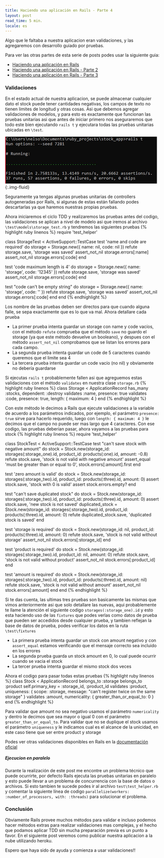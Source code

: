 ```yaml
---
title: Haciendo una aplicación en Rails - Parte 4
layout: post
read_time: 5 min.
locale: es
---
```


Algo que le faltaba a nuestra aplicacion eran validaciones, y las agregaremos con desarrollo guiado por pruebas.

Para ver las otras partes de esta serie de posts podes usar la siguiente guia:
- [Haciendo una aplicación en Rails](/2020/03/28/stock-app.html)
- [Haciendo una aplicación en Rails - Parte 2](/2020/04/15/stock-app-2.html)
- [Haciendo una aplicación en Rails - Parte 3](/2020/05/17/stock-app-3.html)

### Validaciones

En el estado actual de nuestra aplicacion, se puede almacenar cualquier dato el stock puede tener cantidades negativas, los campos de texto no tienen limites de longitud y otras cosas. Asi que debemos agregar validaciones de modelos, y para esto es exactamente que funcionan las pruebas unitarias asi que antes de iniciar primero nos aseguraremos que todo este bien ejecutando `rails t` y ejecutara todas las pruebas unitarias ubicadas en `\test`.

![test](/assets/images/posts/stock-app-4/test_sample.jpg){:.img-fluid}

Seguramente ya tengas algunas pruebas unitarias de controllers autogeneradas por Rails, si algunas de estas están fallando podes descartarlas ya que haremos nuestras propias pruebas.

Ahora iniciaremos el ciclo TDD y realizaremos las pruebas antes del codigo, las validaciones se aplican a nivel de modelo asi que iremos al archivo `\test\models\storage_test.rb` y tendremos las siguientes pruebas
{% highlight ruby linenos %}
require 'test_helper'

class StorageTest < ActiveSupport::TestCase
  test 'name and code are required' do
    storage = Storage.new({ name: nil, code: nil })
    refute storage.save, 'storage was saved'
    assert_not_nil storage.errors[:name]
    assert_not_nil storage.errors[:code]
  end

  test 'code maximum length is 4' do
    storage = Storage.new({ name: 'storage', code: '12345' })
    refute storage.save, 'storage was saved'
    assert_not_nil storage.errors[:code]
  end

  test "code can't be empty string" do
    storage = Storage.new({ name: 'storage', code: '' })
    refute storage.save, 'storage was saved'
    assert_not_nil storage.errors[:code]
  end
end
{% endhighlight %}

Los nombre de las pruebas deben ser directos para que cuando alguna falle, se sepa exactamente que es lo que va mal. Ahora detallare cada prueba

- La primer prueba intenta guardar un storage con name y code vacíos, con el método `refute` comprueba que el método `save` no guardo el storage (ya que este método devuelve un booleano), y despues con el método `assert_not_nil` comprobamos que se listan los errores para cada campo.
- La segunda prueba intenta guardar un code de 5 caracteres cuando queremos que el limite sea 4
- La tercera prueba intenta guardar un code vacío (no nil) y obviamente no debería guardarse

Si ejecutas `rails t` probablemente fallen asi que agreguemos estas validaciones con el método `validates` en nuestra clase `storage.rb`
{% highlight ruby linenos %}
class Storage < ApplicationRecord
  has_many :stocks, dependent: :destroy
  validates :name, presence: true
  validates :code, presence: true, length: { maximum: 4 }
end
{% endhighlight %}

Con este método le decimos a Rails que ejecute validaciones a la variable de acuerdo a los parámetros indicados, por ejemplo, el parámetro `presence: true` sirve para hacerlo requerido, luego con `length: { maximum: 4 }` le decimos que el campo no puede ser mas largo que 4 caracteres.
Con ese codigo, las pruebas deberian pasar, ahora vayamos a las pruebas para stock
{% highlight ruby linenos %}
require 'test_helper'

class StockTest < ActiveSupport::TestCase
  test "can't save stock with negative amount" do
    stock = Stock.new(storage_id: storages(:storage_one).id, product_id: products(:one).id, amount: -0.8)
    refute stock.save, 'stock is not valid with negative amount'
    assert_equal 'must be greater than or equal to 0', stock.errors[:amount].first
  end

  test 'zero amount is valid' do
    stock = Stock.new(storage_id: storages(:storage_two).id, product_id: products(:three).id, amount: 0)
    assert stock.save, 'stock with 0 is valid'
    assert stock.errors.empty?
  end

  test "can't save duplicated stock" do
    stock = Stock.new(storage_id: storages(:storage_two).id, product_id: products(:three).id, amount: 0)
    assert stock.save, 'new stock is not saved'
    duplicated_stock = Stock.new(storage_id: storages(:storage_two).id, product_id: products(:three).id, amount: 0)
    refute duplicated_stock.save, 'duplicated stock is saved'
  end

  test 'storage is required' do
    stock = Stock.new(storage_id: nil, product_id: products(:three).id, amount: 0)
    refute stock.save, 'stock is not valid without storage'
    assert_not_nil stock.errors[:storage_id]
  end

  test 'product is required' do
    stock = Stock.new(storage_id: storages(:storage_two).id, product_id: nil, amount: 0)
    refute stock.save, 'stock is not valid without product'
    assert_not_nil stock.errors[:product_id]
  end

  test 'amount is required' do
    stock = Stock.new(storage_id: storages(:storage_two).id, product_id: products(:three).id, amount: nil)
    refute stock.save, 'stock is not valid without amount'
    assert_not_nil stock.errors[:amount]
  end
end
{% endhighlight %}

Si te das cuenta, las ultimas tres pruebas son basicamente las mismas que vimos anteriormente asi que solo detallare las nuevas, aqui probablemente te llame la atención el siguiente codigo `storages(:storage_one).id` y esto esta haciendo uso de las `fixtures` que podes verlas como datos de prueba que pueden ser accedidos desde cualquier prueba, y tambien reflejan la base de datos de prueba, podes verificar los datos en la ruta `\test\fixtures`
- La primera prueba intenta guardar un stock con amount negativo y con `assert_equal` estamos verificando que el mensaje correcto sea incluido en los errores
- La segunda prueba guarda un stock amount en 0, lo cual puede ocurrir cuando se vacia el stock
- La tercer prueba intenta guardar el mismo stock dos veces

Ahora el codigo para pasar todas estas pruebas
{% highlight ruby linenos %}
class Stock < ApplicationRecord
  belongs_to :storage
  belongs_to :product
  self.primary_key = :storage_id, :product_id
  validates :product, uniqueness: { scope: :storage, message: "can't register twice on the same storage" }
  validates :amount, numericality: { greater_than_or_equal_to: 0 }
end
{% endhighlight %}

Para validar que amount no sea negativo usamos el parámetro `numericality` y dentro le decimos que sea mayor o igual 0 con el parámetro `greater_than_or_equal_to`. Para validar que no se duplique el stock usamos el parámetro `uniqueness` y le indicamos cual es el alcance de la unicidad, en este caso tiene que ser entre product y storage

Podes ver otras validaciones disponibles en Rails en la [documentación oficial](https://guides.rubyonrails.org/active_record_validations.html)

##### Ejecucion en paralelo

Durante la realización de este post me encontre un problema técnico que puede ocurrirte, por defecto Rails ejecuta las pruebas unitarias en paralelo y esto puede llevar a un problema de concurrencia con la base de datos o archivos. Si esto tambien te sucede podes ir al archivo `test\test_helper.rb` y comentar la siguiente línea de codigo `parallelize(workers: :number_of_processors, with: :threads)` para solucionar el problema.

### Conclusión

Obviamente Rails provee muchos métodos para validar e incluso podemos hacer métodos extras para realizar validaciones mas complejas, y el hecho que podamos aplicar TDD sin mucha preparación previa es un punto a favor. En el siguiente post veremos como publicar nuestra aplicacion a la nube utilizando heroku.

Espero que haya sido de ayuda y comienza a usar validaciones!!
